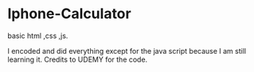 # Iphone-Calculator
basic html ,css ,js.

I encoded and did everything except for the java script because I am still learning it. Credits to UDEMY for the code. 
